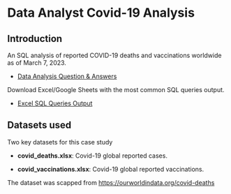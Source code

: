# Data Analyst Covid-19 Analysis

## Introduction

An SQL analysis of reported COVID-19 deaths and vaccinations worldwide as of March 7, 2023.
  * [Data Analysis Question & Answers](https://github.com/kopkam/Covid19-Analysis/blob/main/questions_and_answers.md)

Download Excel/Google Sheets with the most common SQL queries output.
  * [Excel SQL Queries Output](https://github.com/kopkam/Covid19-Analysis/tree/main/excel_sql_queries_output)

## Datasets used
Two key datasets for this case study

- <strong> covid_deaths.xlsx</strong>: Covid-19 global reported cases.
 
- <strong> covid_vaccinations.xlsx</strong>: Covid-19 global reported vaccinations.


The dataset was scapped from https://ourworldindata.org/covid-deaths
